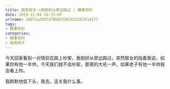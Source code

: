 ```yaml
---
title: 搞笑段子->我刚好从旁边路过 | 糗事百科
date: 2019-11-03 15:33:07
urlname: 16071ad30f470b053062632263514177
tags: 
- 糗事百科
categories:
- 糗事百科
- 搞笑段子
---
```

今天回家看到一对情侣在路上吵架，我刚好从旁边路过，突然那女的指着我说，如果你有他一半帅，今天我们就不会吵架，那男的大吼一声，如果老子有他一半帅我会看上你。

我默默地低下头，我去，这关我什么事。



